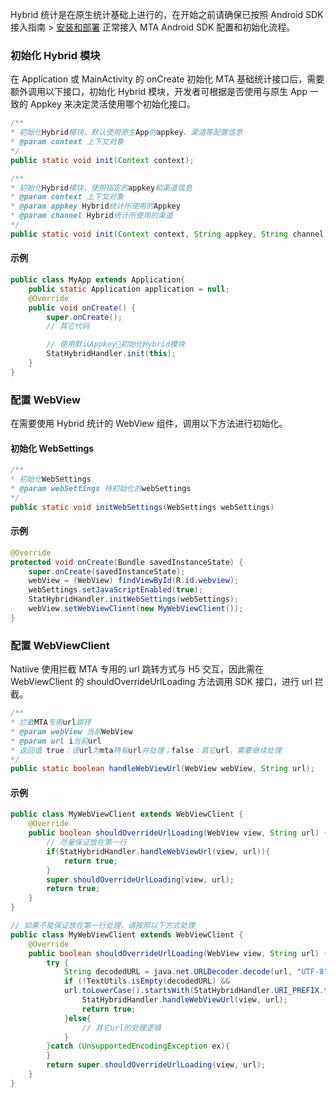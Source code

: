 Hybrid 统计是在原生统计基础上进行的，在开始之前请确保已按照 Android SDK 接入指南 > [安装和部署](https://cloud.tencent.com/document/product/549/12863) 正常接入 MTA Android SDK 配置和初始化流程。
### 初始化 Hybrid 模块
在 Application 或 MainActivity 的 onCreate 初始化 MTA 基础统计接口后，需要额外调用以下接口，初始化 Hybrid 模块，开发者可根据是否使用与原生 App 一致的 Appkey 来决定灵活使用哪个初始化接口。

```java
/**
* 初始化Hybrid模块，默认使用原生App的appkey、渠道等配置信息
* @param context 上下文对象
*/
public static void init(Context context);

/**
* 初始化Hybrid模块，使用指定的appkey和渠道信息
* @param context 上下文对象
* @param appkey Hybrid统计所使用的Appkey
* @param channel Hybrid统计所使用的渠道
*/
public static void init(Context context, String appkey, String channel);
```
#### 示例

```java
public class MyApp extends Application{
	public static Application application = null;
	@Override
	public void onCreate() {
		super.onCreate();
		// 其它代码

		// 使用默认Appkey初始化Hybrid模块
		StatHybridHandler.init(this);
	}
}
```
### 配置 WebView
在需要使用 Hybrid 统计的 WebView 组件，调用以下方法进行初始化。
#### 初始化 WebSettings

```java
/**
* 初始化WebSettings
* @param webSettings 待初始化的webSettings
*/
public static void initWebSettings(WebSettings webSettings)
```
#### 示例

```java
@Override
protected void onCreate(Bundle savedInstanceState) {
	super.onCreate(savedInstanceState);
	webView = (WebView) findViewById(R.id.webview);
	webSettings.setJavaScriptEnabled(true);
	StatHybridHandler.initWebSettings(webSettings);
	webView.setWebViewClient(new MyWebViewClient());
}
```

### 配置 WebViewClient
Natiive 使用拦截 MTA 专用的 url 跳转方式与 H5 交互，因此需在 WebViewClient 的 shouldOverrideUrlLoading 方法调用 SDK 接口，进行 url 拦截。
```java
/**
* 拦截MTA专用url跳转
* @param webView 当前WebView
* @param url i当前url
* 返回值 true：该url为mta特有url并处理；false：其它url，需要继续处理
*/
public static boolean handleWebViewUrl(WebView webView, String url);
```
#### 示例
```java
public class MyWebViewClient extends WebViewClient {
	@Override
	public boolean shouldOverrideUrlLoading(WebView view, String url) {
		// 尽量保证放在第一行
		if(StatHybridHandler.handleWebViewUrl(view, url)){
			return true;
		}		
		super.shouldOverrideUrlLoading(view, url);
		return true;
	}
}

// 如果不能保证放在第一行处理，请按照以下方式处理
public class MyWebViewClient extends WebViewClient {
	@Override
	public boolean shouldOverrideUrlLoading(WebView view, String url) {
		try {
			String decodedURL = java.net.URLDecoder.decode(url, "UTF-8");
			if (!TextUtils.isEmpty(decodedURL) && 
			url.toLowerCase().startsWith(StatHybridHandler.URI_PREFIX.toLowerCase()){
				StatHybridHandler.handleWebViewUrl(view, url);
				return true;
			}else{
				// 其它url的处理逻辑
			}
		}catch (UnsupportedEncodingException ex){
		}		
		return super.shouldOverrideUrlLoading(view, url);
	}
}

```
